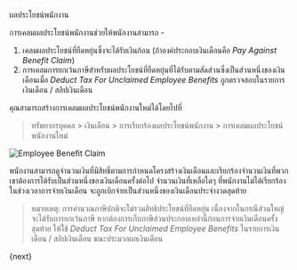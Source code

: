 <!-- add-breadcrumbs -->
ผลประโยชน์พนักงาน

การเคลมผลประโยชน์พนักงานช่วยให้พนักงานสามารถ -
 1. เคลมผลประโยชน์ที่ยืดหยุ่นซึ่งจะได้รับเงินก้อน (ถ้าองค์ประกอบเงินเดือนคือ _Pay Against Benefit Claim_)
 2. การเคลมการยกเว้นภาษีสำหรับผลประโยชน์ที่ยืดหยุ่นที่ได้รับตามสัดส่วนซึ่งเป็นส่วนหนึ่งของเงินเดือนเมื่อ _Deduct Tax For Unclaimed Employee Benefits_ ถูกตรวจสอบในรายการเงินเดือน / สลิปเงินเดือน

คุณสามารถสร้างการเคลมผลประโยชน์พนักงานใหม่ได้โดยไปที่
> ทรัพยากรบุคคล > เงินเดือน > การเรียกร้องผลประโยชน์พนักงาน > การเคลมผลประโยชน์พนักงานใหม่

<img class="screenshot" alt="Employee Benefit Claim" src="{{docs_base_url}}/assets/img/human-resources/employee-benefit-claim.png">

พนักงานสามารถดูจำนวนเงินที่มีสิทธิ์ตามการกำหนดโครงสร้างเงินเดือนและเรียกร้องจำนวนเงินที่พวกเขาต้องการได้รับเป็นส่วนหนึ่งของเงินเดือนครั้งต่อไป จำนวนเงินที่เหลือใดๆ ที่พนักงานไม่ได้เรียกร้องในช่วงเวลาการจ่ายเงินเดือน จะถูกเบิกจ่ายเป็นส่วนหนึ่งของเงินเดือนประจำงวดสุดท้าย

> หมายเหตุ: การคำนวณภาษีปกติจะไม่รวมสิทธิประโยชน์ที่ยืดหยุ่น เนื่องจากในกรณีส่วนใหญ่จะได้รับการยกเว้นภาษี หากต้องการเก็บภาษีส่วนประกอบเหล่านี้ก่อนการจ่ายเงินเดือนครั้งสุดท้าย ให้ใช้ _Deduct Tax For Unclaimed Employee Benefits_ ในรายการเงินเดือน / สลิปเงินเดือน ขณะประมวลผลเงินเดือน

{next}
